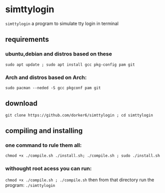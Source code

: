# simttylogin
`simttylogin` a program to simulate tty login in terminal
## requirements
### ubuntu,debian and distros based on these
`sudo apt update ; sudo apt install gcc pkg-config pam git`
### Arch and distros based on Arch:
`sudo pacman --neded -S gcc pkgconf pam git`
## download
`git clone https://github.com/dorker6/simttylogin ; cd simttylogin`
## compiling and installing
### one command to rule them all:
`chmod +x ./compile.sh ./install.sh; ./compile.sh ; sudo ./install.sh`
### withought root acess you can run:
`chmod +x ./compile.sh ; ./compile.sh`
then from that directory run the program:
`./simttylogin`

